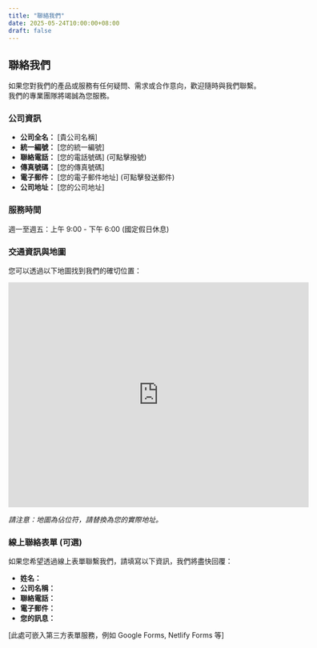 ```yaml
---
title: "聯絡我們"
date: 2025-05-24T10:00:00+08:00
draft: false
---
```


## 聯絡我們

如果您對我們的產品或服務有任何疑問、需求或合作意向，歡迎隨時與我們聯繫。我們的專業團隊將竭誠為您服務。

### 公司資訊

*   **公司全名：** \[貴公司名稱\]
*   **統一編號：** \[您的統一編號\]
*   **聯絡電話：** \[您的電話號碼\] (可點擊撥號)
*   **傳真號碼：** \[您的傳真號碼\]
*   **電子郵件：** \[您的電子郵件地址\] (可點擊發送郵件)
*   **公司地址：** \[您的公司地址\]

### 服務時間

週一至週五：上午 9:00 - 下午 6:00
(國定假日休息)

### 交通資訊與地圖

您可以透過以下地圖找到我們的確切位置：

<iframe src="https://www.google.com/maps/embed?pb=!1m18!1m12!1m3!1d3615.0000000000005!2d121.564468!3d25.033964!2m3!1f0!2f0!3f0!3m2!1i1024!2i768!4f13.1!3m3!1m2!1s0x3402200000000001%3A0x0000000000000001!2sTaipei%20101!5e0!3m2!1sen!2stw!4v1678888888888!5m2!1sen!2stw" width="600" height="450" style="border:0;" allowfullscreen="" loading="lazy" referrerpolicy="no-referrer-when-downgrade"></iframe>

*請注意：地圖為佔位符，請替換為您的實際地址。*

### 線上聯絡表單 (可選)

如果您希望透過線上表單聯繫我們，請填寫以下資訊，我們將盡快回覆：

*   **姓名：**
*   **公司名稱：**
*   **聯絡電話：**
*   **電子郵件：**
*   **您的訊息：**

\[此處可嵌入第三方表單服務，例如 Google Forms, Netlify Forms 等\]
